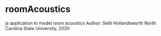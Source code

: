 # roomAcoustics
js application to model room acoustics
Author: Seth Hollandsworth
North Carolina State University, 2020
